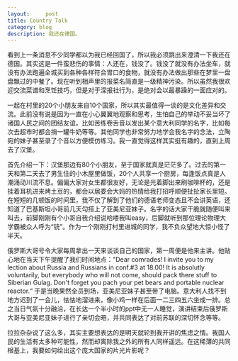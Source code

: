 ```yaml
---
layout:     post
title: Country Talk   
category: blog
description: 我还在德国。
---
```

看到上一条消息不少同学都以为我已经回国了，所以我必须跳出来澄清一下我还在德国。其实这是一件蛮悲伤的事情：人还在，钱没了。钱没了就没有办法坐车，就没有办法跑遍全城买到各种各样符合胃口的食物，就没有办法做出那些在梦里一盘盘飘过的中餐了。现在听到相声里的报菜名简直是一级精神污染。所以虽然我很欢迎交流菜谱和烹饪技巧，但是对于深报社行为，是绝对会以最暴躁的一面应对的。

一起在村里的20个小朋友来自10个国家，所以其实最值得一谈的是文化差异和交流。此前没有说是因为一直在小心翼翼地观察和思考，生怕自己的举动不妥当坏了诸国人民之间的团结友谊。比如苦练卷舌音以发出某个意大利同学的名字，比如每次去超市时都会捎一罐牛奶等等。其他同学也非常努力地学会我名字的念法，立陶宛的妹子甚至录了个音以方便模仿练习。我一直觉得这样其实挺有趣的，直到上周去了汉堡。

首先介绍一下：汉堡那边有80个小朋友，至于国家就真是茫茫多了。过去的第一天和第二天去了男生住的小木屋里做饭，20个人共享一个厨房，每逢饭点真是人潮涌动川流不息。偏偏大家对女生都很友好，无论是光着脚出来刷咖啡杯的，还是挂着耳机进来烤土豆的，都会以居委会大妈的热情给我打招呼顺便扯扯家长里短。在短短的几顿饭的时间里，我不仅了解到了他们的德语老师变态且不会讲英语，还知道了巴基斯坦小哥前几天勾搭上了亚美尼亚妹子。名字的话大家干脆就随便叫来叫去，前脚刚刚有个小哥自我介绍说哈喽我叫easy，后脚就听到那位理论物理大学霸被众人呼为“铳”。作为一个刚刚打村里进城的同学，我不负众望地大惊小怪了半天。

俄罗斯大哥号令大家每周拿出一天来谈谈自己的国家，第一周便是他来主讲。他贴心地在当天下午提醒了我们时间地点："Dear comrades! I invite you to my lection about Russia and Russians in conf.#3 at 18.00! It is absolutly voluntarily, but everybody who will not come, should pack there stuff to Siberian Gulag. Don't forget you pach your pet bears and portable nuclear reactor.“ 于是当晚果然全员到场，亚美尼亚妹子甚至带了电脑。意大利人找不到地方迟到了一会儿，怯怯地溜进来，像小鸡一样在后面一二三四五六坐成一排。总之当日气氛十分融洽，在长达一个半小时的ppt中无一人睡觉，演讲结束后俄罗斯大哥与亚美尼亚妹子进行了亲切会晤，并共同表达了对前苏联的深切怀念等等。

拉拉杂杂说了这么多，其实主要想表达的是明天就轮到我开讲的焦虑之情。我国人民的生活有太多种可能性，然而却离除我之外的所有人同样遥远。在这稀薄的共同根基上，我要如何绘出这个庞大国家的片光片影呢？